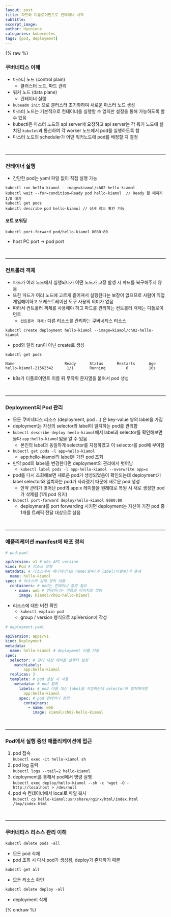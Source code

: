 ```yaml
---
layout: post
title: 파드와 디플로이먼트로 컨테이너 시작
subtitle:
excerpt_image: 
author: Hyunjune
categories: kubernetes
tags: [pod, deployment]
---
```

{% raw %}
### 쿠버네티스 이해
- 마스터 노드 (control plain)
  - 클러스터 노드, 파드 관리
- 워커 노드 (data plane)
  - 컨테이너 실행
- `kubeadm init` 으로 클러스터 초기화하여 새로운 마스터 노드 생성
- 마스터 노드는 기본적으로 컨테이너를 실행할 수 없지만 설정을 통해 가능하도록 할 수 있음
- kubectl은 마스터 노드의 api server에 요청하고 api server는 각 워커 노드에 설치된 `kubelet`과 통신하여 각 worker 노드에서 pod를 실행하도록 함
- 마스터 노드의 scheduler가 어떤 워커노드에 pod를 배정할 지 결정

<br>
<hr>

### 컨테이너 실행
- 간단한 pod는 yaml 파일 없이 직접 실행 가능
```
kubectl run hello-kiamol --image=kiamol/ch02-hello-kiamol
kubectl wait --for=condition=Ready pod hello-kiamol  // Ready 될 때까지 I/O 대기
kubectl get pods
kubectl describe pod hello-kiamol // 상세 정보 확인 가능
```

#### 포트 포워딩
```
kubectl port-forward pod/hello-kiamol 8080:80
```
- host PC port -> pod port 

<br>
<hr>

### 컨트롤러 객체
- 파드가 여러 노드에서 실행되다가 어떤 노드가 고장 발생 시 파드를 복구해주지 않음
- 또한 파드가 여러 노드에 고르게 흩어져서 실행된다는 보장이 없으므로 사람이 직접 개입해야하고 오케스트레이션 도구 사용의 의미가 없음
- 따라서 컨트롤러 객체를 사용해야 하고 파드를 관리하는 컨트롤러 객체는 디플로이먼트
  - `컨트롤러 객체` : 다른 리소스를 관리하는 쿠버네티스 리소스 

```
kubectl create deployment hello-kiamol --image=kiamol/ch02-hello-kiamol
```
- pod와 달리 run이 아닌 create로 생성

```
kubectl get pods

Name                      Ready      Status      Restarts      Age
hello-kiamol-21562342      1/1       Running         0         10s
```
- k8s가 디플로이먼트 이름 뒤 무작위 문자열을 붙여서 pod 생성

<br>
<hr>

### Deployment의 Pod 관리
- 모든 쿠버네티스 리소스 (deployment, pod ...) 은 key-value 쌍의 label을 가짐
- deployment는 자신의 selector와 label이 일치하는 pod를 관리함
- `kubectl describe deploy heelo-kiamol`에서 label과 selector를 확인해보면 둘다 `app:hello-kiamol`임을 알 수 있음
  - 본인의 label과 동일하게 selector를 지정하였고 이 selector를 pod에 부여함
- `kubectl get pods -l app=hello-kiamol`
  - app:hello-kiamol의 label을 가진 pod 조회
- 만약 pod의 label을 변경한다면 deployment의 관리에서 벗어남
  - `kubectl label pods -l app-hello-kiamol --overwrite app=x`
- pod를 다시 조회해보면 새로운 pod가 생성되었음이 확인되는데 deployment가 label selector와 일치하는 pod가 사라졌기 때문에 새로운 pod 생성
  - 만약 관리가 벗어난 pod의 app:x 레이블을 원래대로 복원 시 새로 생성한 pod가 삭제됨 (1개 pod 유지)
- `kubectl port-forward deploy/hello-kiamol 8080:80`
  - deployment를 port forwarding 시키면 deployment는 자신이 가진 pod 중 1개를 트래픽 전달 대상으로 삼음

<br>
<hr>

### 애플리케이션 manifest에 배포 정의

```yaml
# pod.yaml

apiVersion: v1 # k8s API version
kind: Pod # 리소스 유형
metadata: # 리소스에서 메타데이터는 name(필수)과 label(비필수)가 존재
  name: hello-kiamol
spec: # 리소스의 실제 정의 내용
  containers: # pod는 컨테이너 정의 필요
    - name: web # 컨테이너는 이름과 이미지로 정의
      image: kiamol/ch02-hello-kiamol
```
- 리소스에 대한 버전 확인
  - `kubectl explain pod`
  - group / version 형식으로 apiVersion에 작성

```yaml
# deployment.yaml

apiVersion: apps/v1
kind: Deployment
metadata:
  name: hello-kiamol # deployment 이름 지정
spec:
  selector: # 관리 대상 레이블 셀렉터 설정
    matchLabels:
        app:hello-kiamol
  replicas: 3
  template: # pod 생성 시 사용
    metadata: # pod 정의
      labels: # pod 이름 대신 label을 지정하는데 selector와 일치해야함
        app:hello-kiamol
      spec: # pod 컨테이너 정의
        containers:
          - name: web
            image: kiamol/ch02-hello-kiamol
```

<br>
<hr>

### Pod에서 실행 중인 애플리케이션에 접근
1) pod 접속 <br>
  `kubectl exec -it hello-kiamol sh`
2) pod log 출력 <br>
  `kubectl logs --tail=2 hello-kiamol`
3) deployment를 통해서 pod에서 명령 실행 <br>
  `kubectl exec deploy/hello-kiamol --sh -c 'wget -O - http://localhost > /dev/null`
4) pod 속 컨테이너에서 local로 파일 복사 <br>
  `kubectl cp hello-kiamol:usr/share/nginx/html/index.html /tmp/index.html`

<br>
<hr>

### 쿠버네티스 리소스 관리 이해

```
kubectl delete pods -all
```
- 모든 pod 삭제
- pod 조회 시 다시 pod가 생성됨, deploy가 존재하기 때문

```
kubectl get all
```
- 모든 리소스 확인

```
kubectl delete deploy -all
```
- deployment 삭제



{% endraw %}
